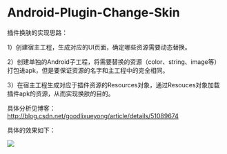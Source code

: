 # Android-Plugin-Change-Skin

插件换肤的实现思路：

1）创建宿主工程，生成对应的UI页面，确定哪些资源需要动态替换。

2）创建单独的Android子工程，将需要替换的资源（color、string、image等）打包进apk，但是要保证资源的名字和主工程中的完全相同。

3）在宿主工程生成对应于插件资源的Resources对象，通过Resouces对象加载插件apk的资源，从而实现换肤的目的。

具体分析见博客：http://blog.csdn.net/goodlixueyong/article/details/51089674


具体的效果如下：

![](https://github.com/viclee2014/Android-Plugin-Change-Skin/blob/master/app/src/main/res/raw/change_skin.gif)
